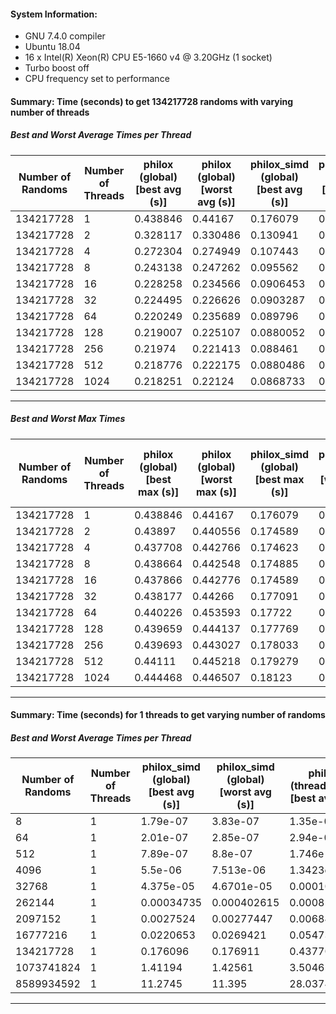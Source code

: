#### System Information:
- GNU 7.4.0 compiler
- Ubuntu 18.04
- 16 x Intel(R) Xeon(R) CPU E5-1660 v4 @ 3.20GHz (1 socket)
- Turbo boost off
- CPU frequency set to performance

#### Summary: Time (seconds) to get 134217728 randoms with varying number of threads
##### Best and Worst Average Times per Thread
                                                                                                                                                                                                                                                                                                                                                                                                                                                                                                                                                                                                     
| Number of Randoms | Number of Threads | philox (global) [best avg (s)] | philox (global) [worst avg (s)] | philox_simd (global) [best avg (s)] | philox_simd (global) [worst avg (s)] | std::mt19937 [best avg (s)] | std::mt19937 [worst avg (s)] | xoshiro256** [best avg (s)] | xoshiro256** [worst avg (s)] | philox_simd (thread local) [best avg (s)] | philox_simd (thread local) [worst avg (s)] | philox (thread local) [best avg (s)] | philox (thread local) [worst avg (s)] | at::mt19937 [best avg (s)] | at::mt19937 [worst avg (s)] | pcg64 [best avg (s)] | pcg64 [worst avg (s)] |
|-------------------|-------------------|--------------------------------|---------------------------------|-------------------------------------|--------------------------------------|-----------------------------|------------------------------|-----------------------------|------------------------------|-------------------------------------------|--------------------------------------------|--------------------------------------|---------------------------------------|----------------------------|-----------------------------|----------------------|-----------------------|
| 134217728         | 1                 | 0.438846                       | 0.44167                         | 0.176079                            | 0.177087                             | 1.60893                     | 1.61435                      | 0.650694                    | 0.652267                     | 0.187869                                  | 0.189948                                   | 0.438799                             | 0.441773                              | 0.392547                   | 0.396496                    | 0.65864              | 0.661066              |
| 134217728         | 2                 | 0.328117                       | 0.330486                        | 0.130941                            | 0.131142                             | 1.1644                      | 1.18347                      | 0.460753                    | 0.462896                     | 0.093652                                  | 0.0940728                                  | 0.218899                             | 0.23371                               | 0.294591                   | 0.295152                    | 0.482551             | 0.48343               |
| 134217728         | 4                 | 0.272304                       | 0.274949                        | 0.107443                            | 0.109035                             | 0.970613                    | 0.97378                      | 0.383193                    | 0.388114                     | 0.0477184                                 | 0.0488856                                  | 0.110096                             | 0.11331                               | 0.244139                   | 0.245878                    | 0.399503             | 0.403116              |
| 134217728         | 8                 | 0.243138                       | 0.247262                        | 0.095562                            | 0.0970398                            | 0.872695                    | 0.879698                     | 0.343194                    | 0.353581                     | 0.0238389                                 | 0.0310055                                  | 0.0554138                            | 0.0709579                             | 0.216837                   | 0.224402                    | 0.361008             | 0.375891              |
| 134217728         | 16                | 0.228258                       | 0.234566                        | 0.0906453                           | 0.0927525                            | 0.827297                    | 0.849802                     | 0.323845                    | 0.326305                     | 0.0140902                                 | 0.020301                                   | 0.0392093                            | 0.043514                              | 0.205121                   | 0.213207                    | 0.338085             | 0.345835              |
| 134217728         | 32                | 0.224495                       | 0.226626                        | 0.0903287                           | 0.0912679                            | 0.828064                    | 0.828444                     | 0.319974                    | 0.325577                     | 0.0078014                                 | 0.0085746                                  | 0.0215575                            | 0.0332378                             | 0.199684                   | 0.210244                    | 0.329374             | 0.333747              |
| 134217728         | 64                | 0.220249                       | 0.235689                        | 0.089796                            | 0.090502                             | 0.814801                    | 0.825747                     | 0.316677                    | 0.320643                     | 0.0041686                                 | 0.00501933                                 | 0.0147221                            | 0.023962                              | 0.197587                   | 0.202617                    | 0.325161             | 0.331296              |
| 134217728         | 128               | 0.219007                       | 0.225107                        | 0.0880052                           | 0.0912425                            | 0.807012                    | 0.817098                     | 0.309376                    | 0.316986                     | 0.00182384                                | 0.00233878                                 | 0.00752369                           | 0.00809698                            | 0.197847                   | 0.201761                    | 0.324094             | 0.327294              |
| 134217728         | 256               | 0.21974                        | 0.221413                        | 0.088461                            | 0.0925686                            | 0.805761                    | 0.812108                     | 0.316751                    | 0.320962                     | 0.0011055                                 | 0.00243948                                 | 0.00331046                           | 0.00603762                            | 0.197076                   | 0.198398                    | 0.32488              | 0.327377              |
| 134217728         | 512               | 0.218776                       | 0.222175                        | 0.0880486                           | 0.0889493                            | 0.797837                    | 0.804866                     | 0.31214                     | 0.316322                     | 0.000508793                               | 0.000778346                                | 0.00172191                           | 0.00274931                            | 0.19628                    | 0.201675                    | 0.328192             | 0.330057              |
| 134217728         | 1024              | 0.218251                       | 0.22124                         | 0.0868733                           | 0.0893042                            | 0.800771                    | 0.804264                     | 0.313371                    | 0.318283                     | 0.000241556                               | 0.000266793                                | 0.000708871                          | 0.000841734                           | 0.195364                   | 0.200466                    | 0.32664              | 0.328802              |
*****************************************************************************************************************************************************************************************************************************************************************************************************************************************************************************************************************************************************************************************************************************************************************************************************

##### Best and Worst Max Times
                                                                                                                                                                                                                                                                                                                                                                                                                                                                                                                                                                                                     
| Number of Randoms | Number of Threads | philox (global) [best max (s)] | philox (global) [worst max (s)] | philox_simd (global) [best max (s)] | philox_simd (global) [worst max (s)] | std::mt19937 [best max (s)] | std::mt19937 [worst max (s)] | xoshiro256** [best max (s)] | xoshiro256** [worst max (s)] | philox_simd (thread local) [best max (s)] | philox_simd (thread local) [worst max (s)] | philox (thread local) [best max (s)] | philox (thread local) [worst max (s)] | at::mt19937 [best max (s)] | at::mt19937 [worst max (s)] | pcg64 [best max (s)] | pcg64 [worst max (s)] |
|-------------------|-------------------|--------------------------------|---------------------------------|-------------------------------------|--------------------------------------|-----------------------------|------------------------------|-----------------------------|------------------------------|-------------------------------------------|--------------------------------------------|--------------------------------------|---------------------------------------|----------------------------|-----------------------------|----------------------|-----------------------|
| 134217728         | 1                 | 0.438846                       | 0.44167                         | 0.176079                            | 0.177087                             | 1.60893                     | 1.61435                      | 0.650694                    | 0.652267                     | 0.187869                                  | 0.189948                                   | 0.438799                             | 0.441773                              | 0.392547                   | 0.396496                    | 0.65864              | 0.661066              |
| 134217728         | 2                 | 0.43897                        | 0.440556                        | 0.174589                            | 0.174919                             | 1.55289                     | 1.57394                      | 0.614527                    | 0.617228                     | 0.0936931                                 | 0.0944465                                  | 0.220417                             | 0.244123                              | 0.392879                   | 0.395442                    | 0.644017             | 0.644836              |
| 134217728         | 4                 | 0.437708                       | 0.442766                        | 0.174623                            | 0.177612                             | 1.55666                     | 1.5592                       | 0.61792                     | 0.62462                      | 0.0510448                                 | 0.0527717                                  | 0.113389                             | 0.1179                                | 0.392703                   | 0.394248                    | 0.643923             | 0.647905              |
| 134217728         | 8                 | 0.438664                       | 0.442548                        | 0.174885                            | 0.177321                             | 1.55704                     | 1.57485                      | 0.616771                    | 0.623946                     | 0.0295559                                 | 0.044886                                   | 0.064148                             | 0.101359                              | 0.39258                    | 0.397426                    | 0.644047             | 0.659797              |
| 134217728         | 16                | 0.437866                       | 0.442776                        | 0.174589                            | 0.178045                             | 1.55869                     | 1.57895                      | 0.617854                    | 0.619707                     | 0.0400572                                 | 0.0637097                                  | 0.0665705                            | 0.0891566                             | 0.392939                   | 0.399553                    | 0.645404             | 0.650442              |
| 134217728         | 32                | 0.438177                       | 0.44266                         | 0.177091                            | 0.17996                              | 1.60824                     | 1.61666                      | 0.625824                    | 0.630479                     | 0.0297177                                 | 0.0384068                                  | 0.0533437                            | 0.0744305                             | 0.393033                   | 0.405632                    | 0.645315             | 0.647099              |
| 134217728         | 64                | 0.440226                       | 0.453593                        | 0.17722                             | 0.18094                              | 1.61001                     | 1.62487                      | 0.628546                    | 0.630516                     | 0.0282977                                 | 0.0326931                                  | 0.0529022                            | 0.0650141                             | 0.393402                   | 0.402039                    | 0.6458               | 0.650536              |
| 134217728         | 128               | 0.439659                       | 0.444137                        | 0.177769                            | 0.180628                             | 1.60555                     | 1.61446                      | 0.618274                    | 0.628957                     | 0.0264413                                 | 0.0298021                                  | 0.0511034                            | 0.0592245                             | 0.393958                   | 0.398464                    | 0.647229             | 0.648464              |
| 134217728         | 256               | 0.439693                       | 0.443027                        | 0.178033                            | 0.183799                             | 1.60743                     | 1.62251                      | 0.630489                    | 0.63525                      | 0.0265007                                 | 0.0356224                                  | 0.0491918                            | 0.0551161                             | 0.394823                   | 0.397896                    | 0.648286             | 0.65193               |
| 134217728         | 512               | 0.44111                        | 0.445218                        | 0.179279                            | 0.180827                             | 1.59748                     | 1.61027                      | 0.626342                    | 0.632653                     | 0.0252118                                 | 0.0276747                                  | 0.0494462                            | 0.0553963                             | 0.395993                   | 0.402353                    | 0.659671             | 0.664309              |
| 134217728         | 1024              | 0.444468                       | 0.446507                        | 0.18123                             | 0.184656                             | 1.60894                     | 1.6116                       | 0.632484                    | 0.641938                     | 0.0257288                                 | 0.030924                                   | 0.0495136                            | 0.0587056                             | 0.398503                   | 0.405201                    | 0.660607             | 0.664871              |
*****************************************************************************************************************************************************************************************************************************************************************************************************************************************************************************************************************************************************************************************************************************************************************************************************

#### Summary: Time (seconds) for 1 threads to get varying number of randoms
##### Best and Worst Average Times per Thread
                                                                                                                                                                                                                                                                                                                                                                                                                                                                                                                                                                                                     
| Number of Randoms | Number of Threads | philox_simd (global) [best avg (s)] | philox_simd (global) [worst avg (s)] | philox (thread local) [best avg (s)] | philox (thread local) [worst avg (s)] | at::mt19937 [best avg (s)] | at::mt19937 [worst avg (s)] | philox_simd (thread local) [best avg (s)] | philox_simd (thread local) [worst avg (s)] | xoshiro256** [best avg (s)] | xoshiro256** [worst avg (s)] | pcg64 [best avg (s)] | pcg64 [worst avg (s)] | std::mt19937 [best avg (s)] | std::mt19937 [worst avg (s)] | philox (global) [best avg (s)] | philox (global) [worst avg (s)] |
|-------------------|-------------------|-------------------------------------|--------------------------------------|--------------------------------------|---------------------------------------|----------------------------|-----------------------------|-------------------------------------------|--------------------------------------------|-----------------------------|------------------------------|----------------------|-----------------------|-----------------------------|------------------------------|--------------------------------|---------------------------------|
| 8                 | 1                 | 1.79e-07                            | 3.83e-07                             | 1.35e-07                             | 2.96e-07                              | 1.92e-07                   | 1.227e-06                   | 1.35e-07                                  | 4.64e-07                                   | 1.58e-07                    | 2.51e-07                     | 1.81e-07             | 2.56e-07              | 2.37e-07                    | 1.577e-06                    | 1.51e-07                       | 2.74e-07                        |
| 64                | 1                 | 2.01e-07                            | 2.85e-07                             | 2.94e-07                             | 3.79e-07                              | 3.61e-07                   | 8.05e-07                    | 1.63e-07                                  | 2.69e-07                                   | 4.2e-07                     | 4.77e-07                     | 4.83e-07             | 4.98e-07              | 8.72e-07                    | 1.593e-06                    | 3.11e-07                       | 3.93e-07                        |
| 512               | 1                 | 7.89e-07                            | 8.8e-07                              | 1.746e-06                            | 1.814e-06                             | 1.892e-06                  | 2.161e-06                   | 7.95e-07                                  | 1.124e-06                                  | 2.601e-06                   | 2.671e-06                    | 2.629e-06            | 2.683e-06             | 6.472e-06                   | 6.724e-06                    | 1.789e-06                      | 1.878e-06                       |
| 4096              | 1                 | 5.5e-06                             | 7.513e-06                            | 1.3423e-05                           | 1.3497e-05                            | 1.2213e-05                 | 1.2737e-05                  | 5.833e-06                                 | 5.911e-06                                  | 1.978e-05                   | 2.0424e-05                   | 1.9884e-05           | 2.0427e-05            | 4.9285e-05                  | 5.0248e-05                   | 1.3504e-05                     | 1.3614e-05                      |
| 32768             | 1                 | 4.375e-05                           | 4.6701e-05                           | 0.000106875                          | 0.000111473                           | 9.704e-05                  | 9.7661e-05                  | 4.5862e-05                                | 4.9553e-05                                 | 0.000160005                 | 0.000162889                  | 0.000160816          | 0.000168929           | 0.000392549                 | 0.000398875                  | 0.000107019                    | 0.000111363                     |
| 262144            | 1                 | 0.00034735                          | 0.000402615                          | 0.000854407                          | 0.000866246                           | 0.000772477                | 0.000784055                 | 0.000367081                               | 0.000482828                                | 0.00125944                  | 0.00126382                   | 0.00128542           | 0.00138167            | 0.00314373                  | 0.00316654                   | 0.000854681                    | 0.00125791                      |
| 2097152           | 1                 | 0.0027524                           | 0.00277447                           | 0.00684067                           | 0.00685267                            | 0.00620268                 | 0.00627817                  | 0.00293586                                | 0.00294137                                 | 0.010117                    | 0.0114742                    | 0.0102509            | 0.0106495             | 0.0251101                   | 0.0260577                    | 0.00685153                     | 0.00866183                      |
| 16777216          | 1                 | 0.0220653                           | 0.0269421                            | 0.0547305                            | 0.0556597                             | 0.0495531                  | 0.0522178                   | 0.0235028                                 | 0.0241926                                  | 0.0812693                   | 0.0814106                    | 0.0823176            | 0.0824729             | 0.203254                    | 0.204987                     | 0.0547393                      | 0.0565379                       |
| 134217728         | 1                 | 0.176096                            | 0.176911                             | 0.437709                             | 0.438919                              | 0.396439                   | 0.401956                    | 0.187812                                  | 0.187873                                   | 0.650071                    | 0.651981                     | 0.658506             | 0.658687              | 1.60663                     | 1.61145                      | 0.437713                       | 0.437856                        |
| 1073741824        | 1                 | 1.41194                             | 1.42561                              | 3.50465                              | 3.51252                               | 3.18303                    | 3.18812                     | 1.50287                                   | 1.50461                                    | 5.20203                     | 5.21811                      | 5.27291              | 5.29266               | 12.8588                     | 12.8694                      | 3.50992                        | 3.51451                         |
| 8589934592        | 1                 | 11.2745                             | 11.395                               | 28.0374                              | 28.1098                               | 25.3854                    | 25.441                      | 12.0329                                   | 12.1518                                    | 41.5945                     | 41.6623                      | 42.1515              | 42.1738               | 102.919                     | 103.529                      | 28.0369                        | 28.078                          |
*****************************************************************************************************************************************************************************************************************************************************************************************************************************************************************************************************************************************************************************************************************************************************************************************************
